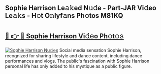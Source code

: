 ## Sophie Harrison Le𝚊𝚔ed N𝚞𝚍e - Part-JAR Vi𝚍eo Le𝚊𝚔s - H𝚘t O𝚗lyf𝚊ns Ph𝚘tos M81KQ

# <h2><a href="http://hf0jwq.feru.top/?c=Sophie+Harrison">🔗 👉 🔴 Sophie Harrison Vi𝚍𝚎o Ph𝚘t𝚘𝚜</a></h2>

[![Sophie Harrison Nu𝚍𝚎s](https://i.imgur.com/0TWrTi3.gif)](http://hf0jwq.feru.top/?c=Sophie+Harrison)
Social media sensation Sophie Harrison, recognized for sharing lifestyle and dance content, including dance performances and vlogs. The public's fascination with Sophie Harrison personal life has only added to his mystique as a public figure. 
